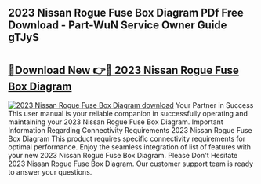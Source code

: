 ## 2023 Nissan Rogue Fuse Box Diagram PDf Free Download - Part-WuN Service Owner Guide gTJyS

# <h2><a href="http://dfoju2.blite.top/?on=2023+Nissan+Rogue+Fuse+Box+Diagram">🔗Download New 👉🔴 2023 Nissan Rogue Fuse Box Diagram</a></h2>

[![2023 Nissan Rogue Fuse Box Diagram download](https://i.imgur.com/lujVjoI.png)](http://dfoju2.blite.top/?on=2023+Nissan+Rogue+Fuse+Box+Diagram)
Your Partner in Success This user manual is your reliable companion in successfully operating and maintaining your 2023 Nissan Rogue Fuse Box Diagram. Important Information Regarding Connectivity Requirements 2023 Nissan Rogue Fuse Box Diagram This product requires specific connectivity requirements for optimal performance. Enjoy the seamless integration of list of features with your new 2023 Nissan Rogue Fuse Box Diagram. Please Don't Hesitate 2023 Nissan Rogue Fuse Box Diagram. Our customer support team is ready to answer your questions.
